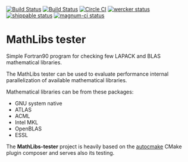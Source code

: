 [![Build Status](https://travis-ci.org/miroi/mathlibs-tester.svg?branch=master)](https://travis-ci.org/miroi/mathlibs-tester/builds)
[![Build Status](https://ci.appveyor.com/api/projects/status/github/miroi/mathlibs-tester?branch=master&svg=true)](https://ci.appveyor.com/project/miroi/mathlibs-tester/history)
[![Circle CI](https://circleci.com/gh/miroi/mathlibs-tester.svg?style=svg)](https://circleci.com/gh/miroi/mathlibs-tester)
[![wercker status](https://app.wercker.com/status/2101087ed2848ab011fed435c1efc7c4/s/master "wercker status")](https://app.wercker.com/project/bykey/2101087ed2848ab011fed435c1efc7c4)
[![shippable status](https://api.shippable.com/projects/55c5fa6fedd7f2c05299e676/badge?branchName=master)](https://app.shippable.com/projects/55c5fa6fedd7f2c05299e676/builds/latest)
[![magnum-ci status](https://magnum-ci.com/status/9ecd71a0a7245d8a63cbfb8c2af2a225.png)](https://magnum-ci.com/public/2a8340b3ddba669e147f/builds)



MathLibs tester
===============

Simple Fortran90 program for checking few LAPACK and BLAS mathematical libraries.

The MathLibs tester can be used to evaluate performance internal parallelization of available mathematical libraries.

Mathematical libraries can be from these packages:
- GNU system native
- ATLAS
- ACML
- Intel MKL
- OpenBLAS
- ESSL

The **MathLibs-tester** project is heavily based on the [autocmake](https://github.com/scisoft/autocmake) CMake plugin composer
and serves also its testing.
